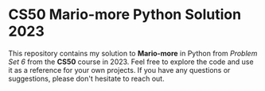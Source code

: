 # CS50 Mario-more Python Solution 2023

This repository contains my solution to **Mario-more** in Python from _Problem Set 6_ from the **CS50** course in 2023.
Feel free to explore the code and use it as a reference for your own projects. If you have any questions or suggestions, please don't hesitate to reach out.

